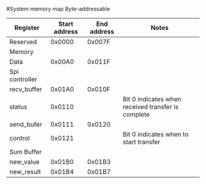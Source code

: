 ﻿#System memory map
Byte-addressable

|Register|Start address|End address|Notes|
|--------|-------------|-----------|-----|
|Reserved|0x0000|0x007F||
|Memory||||
|Data|0x00A0|0x011F||
|Spi controller||||
|recv_buffer|0x01A0|0x010F||
|status|0x0110||Bit 0 indicates when received transfer is complete|
|send_bufer|0x0111|0x0120||
|control|0x0121||Bit 0 indicates when to start transfer |
|Sum Buffer||||
|new_value|0x01B0|0x01B3||
|new_result|0x01B4|0x01B7||
